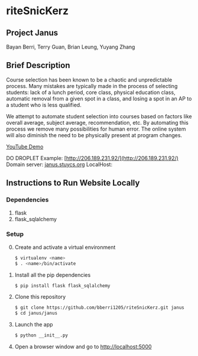 # riteSnicKerz
## Project Janus
Bayan Berri, Terry Guan, Brian Leung, Yuyang Zhang

## Brief Description
Course selection has been known to be a chaotic and unpredictable process. Many mistakes are typically made in the process of selecting students: lack of a lunch period, core class, physical education class, automatic removal from a given spot in a class, and losing a spot in an AP to a student who is less qualified.  

We attempt to automate student selection into courses based on factors like overall average, subject average, recommendation, etc. By automating this process we remove many possibilities for human error. The online system will also diminish the need to be physically present at program changes.  

[YouTube Demo](https://youtu.be/FAwlwlkdyhY)

DO DROPLET Example: [http://206.189.231.92/](http://206.189.231.92/)
Domain server: [janus.stuycs.org](janus.stuycs.org)
LocalHost:

## Instructions to Run Website Locally

### Dependencies
1. flask
2. flask_sqlalchemy

### Setup

0. Create and activate a virtual environment
   ```bash
   $ virtualenv <name>
   $ . <name>/bin/activate
   ```
1. Install all the pip dependencies
   ```bash
   $ pip install flask flask_sqlalchemy
   ```
2. Clone this repository
   ```bash
   $ git clone https://github.com/bberri1205/riteSnicKerz.git janus
   $ cd janus/janus
   ```
3. Launch the app
   ```bash
   $ python __init__.py
   ```
4. Open a browser window and go to [http://localhost:5000](http://localhost:5000)
